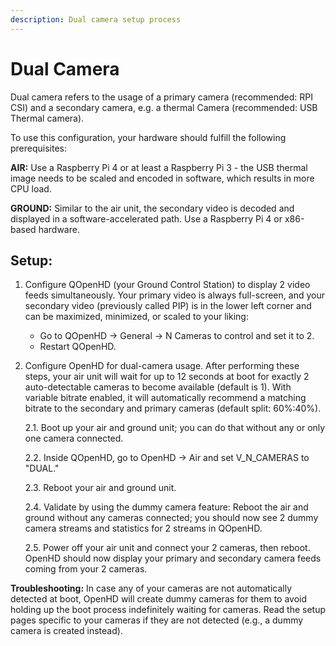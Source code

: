 ```yaml
---
description: Dual camera setup process
---
```


# Dual Camera

Dual camera refers to the usage of a primary camera (recommended: RPI CSI) and a secondary camera, e.g. a thermal Camera (recommended: USB Thermal camera).

To use this configuration, your hardware should fulfill the following prerequisites:

**AIR:** Use a Raspberry Pi 4 or at least a Raspberry Pi 3 - the USB thermal image needs to be scaled and encoded in software, which results in more CPU load.

**GROUND:** Similar to the air unit, the secondary video is decoded and displayed in a software-accelerated path. Use a Raspberry Pi 4 or x86-based hardware.

## Setup:

1. Configure QOpenHD (your Ground Control Station) to display 2 video feeds simultaneously. Your primary video is always full-screen, and your secondary video (previously called PIP) is in the lower left corner and can be maximized, minimized, or scaled to your liking:

   - Go to QOpenHD -> General -> N Cameras to control and set it to 2.
   - Restart QOpenHD.

2. Configure OpenHD for dual-camera usage. After performing these steps, your air unit will wait for up to 12 seconds at boot for exactly 2 auto-detectable cameras to become available (default is 1). With variable bitrate enabled, it will automatically recommend a matching bitrate to the secondary and primary cameras (default split: 60%:40%).

   2.1. Boot up your air and ground unit; you can do that without any or only one camera connected.
   
   2.2. Inside QOpenHD, go to OpenHD -> Air and set V_N_CAMERAS to "DUAL."
   
   2.3. Reboot your air and ground unit.
   
   2.4. Validate by using the dummy camera feature: Reboot the air and ground without any cameras connected; you should now see 2 dummy camera streams and statistics for 2 streams in QOpenHD.
   
   2.5. Power off your air unit and connect your 2 cameras, then reboot. OpenHD should now display your primary and secondary camera feeds coming from your 2 cameras.

**Troubleshooting:** In case any of your cameras are not automatically detected at boot, OpenHD will create dummy cameras for them to avoid holding up the boot process indefinitely waiting for cameras. Read the setup pages specific to your cameras if they are not detected (e.g., a dummy camera is created instead).
